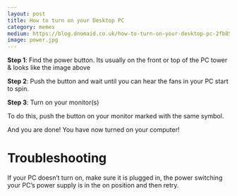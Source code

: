 ```yaml
---
layout: post
title: How to turn on your Desktop PC
category: memes
medium: https://blog.dnomaid.co.uk/how-to-turn-on-your-desktop-pc-2fb85b792ceb
image: power.jpg
---
```


**Step 1**: Find the power button. Its usually on the front or top of the PC tower & looks like the image above

**Step 2**: Push the button and wait until you can hear the fans in your PC start to spin.

**Step 3**: Turn on your monitor(s)

To do this, push the button on your monitor marked with the same symbol.

And you are done! You have now turned on your computer!

# Troubleshooting

If your PC doesn’t turn on, make sure it is plugged in, the power switching your PC’s power supply is in the on position and then retry.
